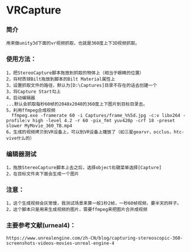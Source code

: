 # VRCapture

### 简介
    用来做unity3d下面的vr视频抓取，也就是360度上下3D视频抓取。
### 使用方法：
    1，把StereoCapture脚本拖放到抓取的物体上（相当于眼睛的位置）
    2，将材质球Bilt拖放到脚本的Bilt Material属性上
    3，设置抓取文件的路径，默认为[D:\Captures]目录不存在的话去创建一个
    3，将Capture Start勾上
    4，启动编辑器
    ...默认会抓取每秒60帧的2048x2048的360度上下图片到目标目录去。
    5，利用ffmpeg合成视频
      ffmpeg.exe -framerate 60 -i Captures/frame_%%5d.jpg -c:v libx264 -profile:v high -level 4.2 -r 60 -pix_fmt yuv420p -crf 18 -preset slower MyMovie_360_TB.mp4
    6，生成的视频拷贝到VR设备上，可以到VR设备上播放了（如三星gearvr，occlus，htc-vive什么的）
### 编辑器测试
    1，拖放StereoCapture脚本上去之后，选择object右键菜单选择[Capture]
    2，在目标文件夹下面会生成一个图片
### 注意：
    1，这个生成视频会灰常慢，我测试场景来算一般1秒2帧，一秒60帧视频，要半天的样子。
    2，这个脚本只是用来生成视频的图片，需要ffmpeg来把图片合并成视频
### 主要参考文献(urneal4)：
    https://www.unrealengine.com/zh-CN/blog/capturing-stereoscopic-360-screenshots-videos-movies-unreal-engine-4
